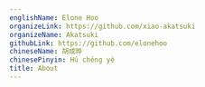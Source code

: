 ```yaml
---
englishName: Elone Hoo
organizeLink: https://github.com/xiao-akatsuki
organizeName: Akatsuki
githubLink: https://github.com/elonehoo
chineseName: 胡成晔
chinesePinyin: Hú chéng yè
title: About
---
```

